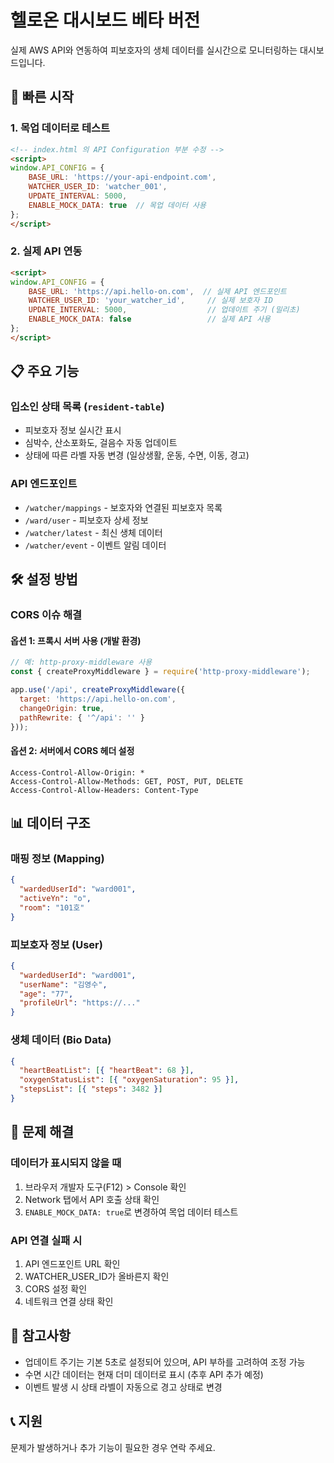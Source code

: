 # 헬로온 대시보드 베타 버전

실제 AWS API와 연동하여 피보호자의 생체 데이터를 실시간으로 모니터링하는 대시보드입니다.

## 🚀 빠른 시작

### 1. 목업 데이터로 테스트

```html
<!-- index.html 의 API Configuration 부분 수정 -->
<script>
window.API_CONFIG = {
    BASE_URL: 'https://your-api-endpoint.com',
    WATCHER_USER_ID: 'watcher_001',
    UPDATE_INTERVAL: 5000,
    ENABLE_MOCK_DATA: true  // 목업 데이터 사용
};
</script>
```

### 2. 실제 API 연동

```html
<script>
window.API_CONFIG = {
    BASE_URL: 'https://api.hello-on.com',  // 실제 API 엔드포인트
    WATCHER_USER_ID: 'your_watcher_id',     // 실제 보호자 ID
    UPDATE_INTERVAL: 5000,                  // 업데이트 주기 (밀리초)
    ENABLE_MOCK_DATA: false                 // 실제 API 사용
};
</script>
```

## 📋 주요 기능

### 입소인 상태 목록 (`resident-table`)
- 피보호자 정보 실시간 표시
- 심박수, 산소포화도, 걸음수 자동 업데이트
- 상태에 따른 라벨 자동 변경 (일상생활, 운동, 수면, 이동, 경고)

### API 엔드포인트
- `/watcher/mappings` - 보호자와 연결된 피보호자 목록
- `/ward/user` - 피보호자 상세 정보
- `/watcher/latest` - 최신 생체 데이터
- `/watcher/event` - 이벤트 알림 데이터

## 🛠 설정 방법

### CORS 이슈 해결

#### 옵션 1: 프록시 서버 사용 (개발 환경)

```javascript
// 예: http-proxy-middleware 사용
const { createProxyMiddleware } = require('http-proxy-middleware');

app.use('/api', createProxyMiddleware({
  target: 'https://api.hello-on.com',
  changeOrigin: true,
  pathRewrite: { '^/api': '' }
}));
```

#### 옵션 2: 서버에서 CORS 헤더 설정

```
Access-Control-Allow-Origin: *
Access-Control-Allow-Methods: GET, POST, PUT, DELETE
Access-Control-Allow-Headers: Content-Type
```

## 📊 데이터 구조

### 매핑 정보 (Mapping)
```json
{
  "wardedUserId": "ward001",
  "activeYn": "o",
  "room": "101호"
}
```

### 피보호자 정보 (User)
```json
{
  "wardedUserId": "ward001",
  "userName": "김영수",
  "age": "77",
  "profileUrl": "https://..."
}
```

### 생체 데이터 (Bio Data)
```json
{
  "heartBeatList": [{ "heartBeat": 68 }],
  "oxygenStatusList": [{ "oxygenSaturation": 95 }],
  "stepsList": [{ "steps": 3482 }]
}
```

## 🔧 문제 해결

### 데이터가 표시되지 않을 때
1. 브라우저 개발자 도구(F12) > Console 확인
2. Network 탭에서 API 호출 상태 확인
3. `ENABLE_MOCK_DATA: true`로 변경하여 목업 데이터 테스트

### API 연결 실패 시
1. API 엔드포인트 URL 확인
2. WATCHER_USER_ID가 올바른지 확인
3. CORS 설정 확인
4. 네트워크 연결 상태 확인

## 📝 참고사항

- 업데이트 주기는 기본 5초로 설정되어 있으며, API 부하를 고려하여 조정 가능
- 수면 시간 데이터는 현재 더미 데이터로 표시 (추후 API 추가 예정)
- 이벤트 발생 시 상태 라벨이 자동으로 경고 상태로 변경

## 📞 지원

문제가 발생하거나 추가 기능이 필요한 경우 연락 주세요. 